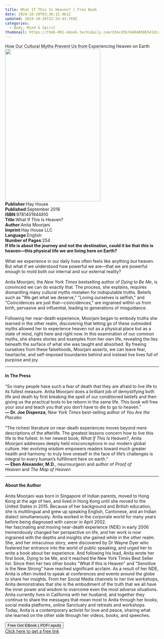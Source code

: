 ```yaml
---
title: What If This Is Heaven? | Free Book
date: 2024-10-20T03:36:12.461Z
updated: 2024-10-26T22:54:43.769Z
categories:
  - Body, Mind & Spirit
thumbnail: https://thmb-001-ebook.techidaily.com/d34cd5b7d404850b541dcabf44ddf30dc63081ca8a53b0f2f1d7540552c976a8.jpg
---
```

<main id="book-container">
  <div class="flex flex-col">
    <div class="book-brief flex-1 py-6 px-4 sm:p-6 md:py-10 md:px-8">
      <!-- brief-->
      <div class="book-brief-main">
        How Our Cultural Myths Prevent Us from Experiencing Heaven on Earth
      </div>
    </div>
    <div
      class="book-meta-info flex-1 grid gap-4 col-start-1 col-end-3 row-start-1 sm:mb-6 sm:grid-cols-4 lg:gap-6 lg:col-start-2 lg:row-end-6 lg:row-span-6 lg:mb-0"
    >
      <div
        class="book-meta-info-left place-content-center mt-4 p-4 text-sm leading-6 col-start-2 col-span-2 dark:text-slate-400"
      >
        <img
          class="w-full h-500 object-cover rounded-lg sm:h-255 sm:col-span-2 lg:col-span-full"
          src="https://img-001-ebook.techidaily.com/931e0ebd44160454ceca3c4962599a1645a0736653b412b5a7595d48034eb06f.jpg"
          alt=""
          width="312"
          height="500"
        />
      </div>
      <div
        class="book-meta-info-right mt-2 col-start-1 row-start-2 col-span-3 self-center"
      >
        <!-- meta data  -->
        <div class="flex flex-col px-4 md:px-8">
          <div class="flex-1">
            <strong>Publisher</strong>:<span class="px-2">Hay House</span>
          </div>
          <div class="flex-1">
            <strong>Published</strong>:<span class="px-2">September 2016</span>
          </div>
          <div class="flex-1">
            <strong>ISBN</strong>:<span class="px-2">9781401944810</span>
          </div>
          <div class="flex-1">
            <strong>Title</strong>:<span class="px-2"
              >What If This Is Heaven?</span
            >
          </div>
          <div class="flex-1">
            <strong>Author</strong>:<span class="px-2">Anita Moorjani</span>
          </div>
          <div class="flex-1">
            <strong>Imprint</strong>:<span class="px-2">Hay House LLC</span>
          </div>
          <div class="flex-1">
            <strong>Language</strong>:<span class="px-2">English</span>
          </div>
          <div class="flex-1">
            <strong>Number of Pages</strong>:<span class="px-2">254</span>
          </div>
        </div>
      </div>
    </div>
    <div class="book-description flex-1 py-6 px-4 sm:p-6 md:py-10 md:px-8">
      <div class="book-description-main">
        <div accordion-content="" id="description">
          <b
            >If life is about the journey and not the destination, could it be
            that <i>this</i> is heaven—this physical life we are living here on
            Earth?&nbsp;<br /></b
          ><br />What we experience in our daily lives often feels like anything
          <i>but</i> heaven. But what if we understood how powerful we are—that
          we are powerful enough to mold both our internal and our external
          reality?<br /><br />Anita Moorjani, the
          <i>New York Times</i> bestselling author of <i>Dying to Be Me</i>, is
          convinced we can do exactly that. The process, she explains, requires
          dismantling many cultural myths mistaken for indisputable truths.
          Beliefs such as "We get what we deserve," "Loving ourselves is
          selfish," and "Coincidences are just that—coincidences," are ingrained
          within us from birth, pervasive and influential, leading to
          generations of misguidance.<br /><br />Following her near-death
          experience, Moorjani began to embody truths she learned in the other
          realm, discovering that letting go of these outmoded myths allowed her
          to experience heaven not as a physical place but as a state of mind,
          right here and right now. In this examination of our common myths, she
          shares stories and examples from her own life, revealing the lies
          beneath the surface of what she was taught and absorbed. By freeing
          ourselves from these falsehoods, Moorjani asserts, we can leave fear,
          heartache, and self-imposed boundaries behind and instead live lives
          full of purpose and joy.
        </div>
        <div class="accordion-fader"></div>
      </div>
    </div>
    <div class="book-excerpts flex-1 py-6 px-4 sm:p-6 md:py-10 md:px-8">
      <!-- excerpts-->
      <div class="book-excerpts-main">
        <hr />
        <h4 class="placeholder placeholder-heading">
          <span>In The Press</span>
        </h4>
        <p>
          “So many people have such a fear of death that they are afraid to live
          life to its fullest measure. Anita Moorjani does a brilliant job of
          demystifying both life and death by first breaking the spell of our
          conditioned beliefs and then giving us the practical tools to be
          reborn in the same life. This book will free your soul and teach you
          that you don’t have to die to go to heaven.”&nbsp;<br /><b
            >— Dr. Joe Dispenza</b
          >,&nbsp;<i>New York Times</i>&nbsp;best-selling author of&nbsp;<i
            >You Are the Placebo</i
          ><br /><br />“The richest literature on near-death experiences moves
          beyond mere descriptions of the afterlife. The greatest lessons
          concern how to live this life to the fullest. In her newest
          book,&nbsp;<i>What If This Is Heaven?</i>, Anita Moorjani addresses
          deeply held misconceptions in our modern global culture. Her evolving
          wisdom empowers readers toward much greater health and harmony: to
          truly love oneself in the face of life’s challenges is integral to
          every human’s fulfillment here on earth.”&nbsp;<br /><b
            >— Eben Alexander, M.D.</b
          >, neurosurgeon and author of&nbsp;<i>Proof of Heaven&nbsp;</i
          >and&nbsp;<i>The Map of Heaven</i>
        </p>
      </div>
    </div>
    <div class="book-about-author flex-1 py-6 px-4 sm:p-6 md:py-10 md:px-8">
      <!-- about author-->
      <div class="book-main-author-main">
        <hr />
        <h4 class="placeholder placeholder-heading">
          <span>About the Author</span>
        </h4>
        <p>
          Anita Moorjani was born in Singapore of Indian parents, moved to Hong
          Kong at the age of two, and lived in Hong Kong until she moved to the
          United States in 2015. Because of her background and British
          education, she is multilingual and grew up speaking English,
          Cantonese, and an Indian dialect simultaneously. Anita worked in the
          corporate world for many years before being diagnosed with cancer in
          April 2002.<br />
          Her fascinating and moving near-death experience (NDE) in early 2006
          tremendously changed her perspective on life, and her work is now
          ingrained with the depths and insights she gained while in the other
          realm. She, and her miraculous story, were discovered by Dr Wayne Dyer
          who fostered her entrance into the world of public speaking, and urged
          her to write a book about her experience. And following his lead,
          Anita wrote her first book, Dying to be Me, and it reached the New
          York Times Best Seller list. Since then her two other books "What if
          this is Heaven" and "Sensitive is the New Strong" have reached
          significant acclaim. As a result of her NDE, Anita is often invited to
          speak at conferences and events around the globe to share her
          insights. From her Social Media channels to her live workshops, Anita
          demonstrates that she is the embodiment of the truth that we all have
          the inner power and wisdom to overcome even the most adverse
          situations.<br />
          Anita currently lives in California with her husband, and together
          they continue to share the messages that mean most to Anita through
          her books, social media platforms, online Sanctuary and retreats and
          workshops. Today, Anita is a contemporary activist for love and peace,
          sharing what she learned on the other side through her videos, books,
          and speeches.
        </p>
      </div>
    </div>
    <div class="book-free-get flex-1 py-6 px-4 sm:p-6 md:py-10 md:px-8">
      <button
        id="btn-free-get"
        class="bg-blue-500 hover:bg-blue-700 text-white font-bold py-2 px-4 rounded"
      >
        Free Get EBook (.PDF/.epub)
      </button>
      <div id="countdown-display" class="px-2 text-lg mt-2"></div>
      <a
        id="free-link"
        class="hidden bg-blue-500 hover:bg-blue-700 text-white font-bold py-2 px-4 rounded"
        href="https://www.ebooks.com/en-us/book/96317109/what-if-this-is-heaven/anita-moorjani/"
        target="_blank"
        >Click here to get a free link</a
      >
    </div>
    <script>
      let countdownTime = 0;
      let countdownInterval = null;
      document
        .getElementById('btn-free-get')
        .addEventListener('click', startCountdown);
      function startCountdown() {
        countdownTime = new Date().getTime() + 60000 * 3;
        countdownInterval = setInterval(updateCountdown, 1000);
        document.getElementById('btn-free-get').disabled = true;
        document
          .getElementById('btn-free-get')
          .classList.add('bg-gray-500', 'cursor-not-allowed');
      }
      function updateCountdown() {
        let currentTime = new Date().getTime();
        let timeLeft = countdownTime - currentTime;
        let secondsLeft = Math.floor(timeLeft / 1000);
        document.getElementById('countdown-display').innerHTML =
          `Remaining time: ${secondsLeft} seconds.`;
        if (secondsLeft <= 0) {
          clearInterval(countdownInterval);
          document.getElementById('btn-free-get').classList.add('hidden');
          document.getElementById('free-link').classList.remove('hidden');
          document.getElementById('countdown-display').innerHTML = '';
        }
      }
    </script>
  </div>
</main>

<ins class="adsbygoogle"
      style="display:block"
      data-ad-client="ca-pub-7571918770474297"
      data-ad-slot="8358498916"
      data-ad-format="auto"
      data-full-width-responsive="true"></ins>
    